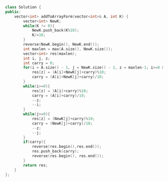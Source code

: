 <!--
 * @Author: your name
 * @Date: 2021-01-22 11:08:07
 * @LastEditTime: 2021-01-22 11:08:25
 * @LastEditors: Please set LastEditors
 * @Description: In User Settings Edit
 * @FilePath: /projects/leetcode/989. 数组形式的整数加法.md
-->
```c++
class Solution {
public:
    vector<int> addToArrayForm(vector<int>& A, int K) {
        vector<int> NewK;
        while(K != 0){
            NewK.push_back(K%10);
            K/=10;
        }
        reverse(NewK.begin(), NewK.end());
        int maxlen = max(A.size(), NewK.size());
        vector<int> res(maxlen);
        int i, j, z;
        int carry = 0;
        for(i = A.size() - 1, j = NewK.size() - 1, z = maxlen-1; i>=0 && j>=0; --i, --j, --z){
            res[z] = (A[i]+NewK[j]+carry)%10;
            carry = (A[i]+NewK[j]+carry)/10;
        }
        while(i>=0){
            res[z] = (A[i]+carry)%10;
            carry = (A[i]+carry)/10;
            --z;
            --i;
        }
        while(j>=0){
            res[z] = (NewK[j]+carry)%10;
            carry = (NewK[j]+carry)/10;
            --z;
            --j;
        }
        if(carry){
            reverse(res.begin(),res.end());
            res.push_back(carry);
            reverse(res.begin(), res.end());
        }
        return res;
    }
};
```